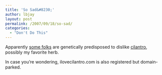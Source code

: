 ```yaml
---
title: 'So Sad&#8230;'
author: lbjay
layout: post
permalink: /2007/09/18/so-sad/
categories:
  - "Don't Do This"
---
```

<abbr class="unapi-id" title=""><!-- &nbsp; --></abbr> 

Apparently [some folks][1] are genetically predisposed to dislike <a href='http://en.wikipedia.org/wiki/cilantro' target='_blank'>cilantro,</a> possibly my favorite herb. 

In case you&#8217;re wondering, ilovecilantro.com is also registered but domain-parked.

 [1]: http://www.ihatecilantro.com/